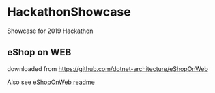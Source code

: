 # HackathonShowcase

Showcase for 2019 Hackathon

## eShop on WEB

downloaded from <https://github.com/dotnet-architecture/eShopOnWeb>

Also see [eShopOnWeb readme](.\eShopOnWeb-master\README.md)
